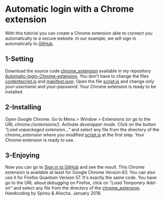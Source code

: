 # Automatic login with a Chrome extension
With this tutorial you can create a Chrome extension able to connect you automatically to a secure website.
In our example, we will sign in automatically to [GitHub](https://github.com/).
## 1-Setting
Download the source code [chrome_extension](https://github.com/AliochaFilipovitch/Automatic-login-Chrome-extension/tree/master/chrome_extension) available in my repository [Automatic-login-Chrome-extension](https://github.com/AliochaFilipovitch/Automatic-login-Chrome-extension). You don't have to change the files [contentscript.js](https://github.com/AliochaFilipovitch/Automatic-login-Chrome-extension/blob/master/chrome_extension/contentscript.js) and [manifest.json](https://github.com/AliochaFilipovitch/Automatic-login-Chrome-extension/blob/master/chrome_extension/manifest.json). Open the file [script.js](https://github.com/AliochaFilipovitch/Automatic-login-Chrome-extension/blob/master/chrome_extension/script.js) and change only *your-username* and *your-password*. Your Chrome extension is ready to be installed.
## 2-Installing
Open Google Chrome. Go to Menu > Window > Extensions (or go to the URL *chrome://extensions/*). Activate _developper mode_. Click on the button _"Load unpackaged extension..."_ and select any file from the directory of the _chrome_extension_ where you modified [script.js](https://github.com/AliochaFilipovitch/Automatic-login-Chrome-extension/blob/master/chrome_extension/script.js) at the first step. Your Chrome extension is ready to use. 
## 3-Enjoying
Now you can go to [Sign in to GitHub](https://github.com/login) and see the result. This Chrome extension is available at least for Google Chrome Version 63. You can also use it for Firefox Quantum Version 57. It's exactly the same code. You have go to the URL *about:debugging* on Firefox, click on _"Load Temporary Add-on"_ and select any file from the directory of the [chrome_extension](https://github.com/AliochaFilipovitch/Automatic-login-Chrome-extension/tree/master/chrome_extension). Handcoding by Spirou & Aliocha. January 2018.
